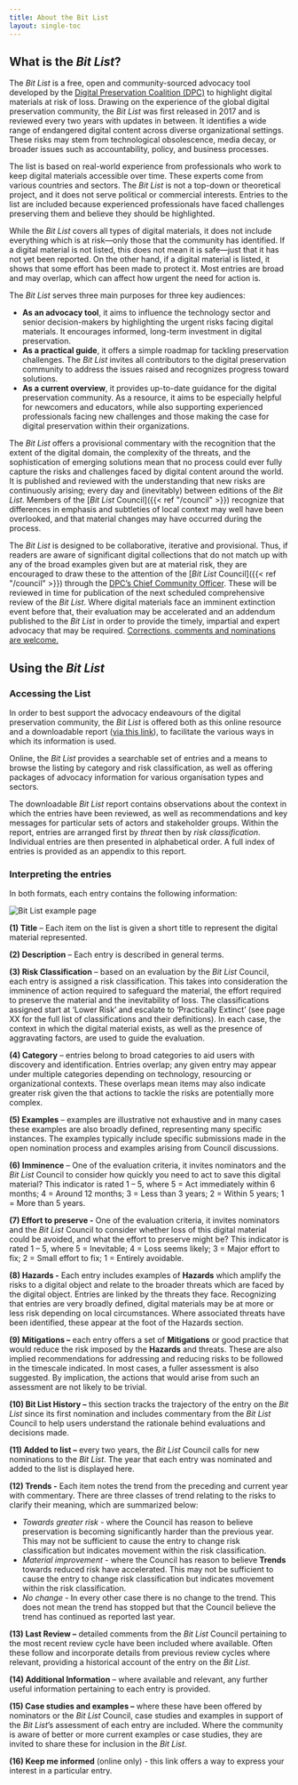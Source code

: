 ```yaml
---
title: About the Bit List
layout: single-toc
---
```

## What is the *Bit List*?

The *Bit List* is a free, open and community-sourced advocacy tool developed by the [Digital Preservation Coalition (DPC)](https://www.dpconline.org/) to highlight digital materials at risk of loss. Drawing on the experience of the global digital preservation community, the *Bit List* was first released in 2017 and is reviewed every two years with updates in between. It identifies a wide range of endangered digital content across diverse organizational settings. These risks may stem from technological obsolescence, media decay, or broader issues such as accountability, policy, and business processes.

The list is based on real-world experience from professionals who work to keep digital materials accessible over time. These experts come from various countries and sectors. The *Bit List* is not a top-down or theoretical project, and it does not serve political or commercial interests. Entries to the list are included because experienced professionals have faced challenges preserving them and believe they should be highlighted.

While the *Bit List* covers all types of digital materials, it does not include everything which is at risk—only those that the community has identified. If a digital material is not listed, this does not mean it is safe—just that it has not yet been reported. On the other hand, if a digital material is listed, it shows that some effort has been made to protect it. Most entries are broad and may overlap, which can affect how urgent the need for action is.

The *Bit List* serves three main purposes for three key audiences:

* **As an advocacy tool**, it aims to influence the technology sector and senior decision-makers by highlighting the urgent risks facing digital materials. It encourages informed, long-term investment in digital preservation.
* **As a practical guide**, it offers a simple roadmap for tackling preservation challenges. The *Bit List* invites all contributors to the digital preservation community to address the issues raised and recognizes progress toward solutions.
* **As a current overview**, it provides up-to-date guidance for the digital preservation community. As a resource, it aims to be especially helpful for newcomers and educators, while also supporting experienced professionals facing new challenges and those making the case for digital preservation within their organizations.

The *Bit List* offers a provisional commentary with the recognition that the extent of the digital domain, the complexity of the threats, and the sophistication of emerging solutions mean that no process could ever fully capture the risks and challenges faced by digital content around the world. It is published and reviewed with the understanding that new risks are continuously arising; every day and (inevitably) between editions of the *Bit List*. Members of the [*Bit List* Council]({{< ref "/council" >}}) recognize that differences in emphasis and subtleties of local context may well have been overlooked, and that material changes may have occurred during the process.

The *Bit List* is designed to be collaborative, iterative and provisional. Thus, if readers are aware of significant digital collections that do not match up with any of the broad examples given but are at material risk, they are encouraged to draw these to the attention of the [*Bit List* Council]({{< ref "/council" >}}) through the [DPC’s Chief Community Officer](mailto:sarah.middleton@dpconline.org). These will be reviewed in time for publication of the next scheduled comprehensive review of the *Bit List*. Where digital materials face an imminent extinction event before that, their evaluation may be accelerated and an addendum published to the *Bit List* in order to provide the timely, impartial and expert advocacy that may be required. [Corrections, comments and nominations are welcome.](https://docs.google.com/forms/d/e/1FAIpQLSccvgold3yiCfwlmh6tFFh6DEfhREyWx4M4rnyfgFNZ42o66A/viewform)

## Using the *Bit List*

### Accessing the List

In order to best support the advocacy endeavours of the digital preservation community, the *Bit List* is offered both as this online resource and a downloadable report ([via this link](https://www.dpconline.org/digipres/champion-digital-preservation/bit-list)), to facilitate the various ways in which its information is used.

Online, the *Bit List* provides a searchable set of entries and a means to browse the listing by category and risk classification, as well as offering packages of advocacy information for various organisation types and sectors.

The downloadable *Bit List* report contains observations about the context in which the entries have been reviewed, as well as recommendations and key messages for particular sets of actors and stakeholder groups. Within the report, entries are arranged first by *threat* then by *risk classification*. Individual entries are then presented in alphabetical order. A full index of entries is provided as an appendix to this report.

### Interpreting the entries

In both formats, each entry contains the following information:

<div class="text-center">

![Bit List example page](/images/bit-list-example-page.png "Bit List example page")

</div>

**(1) Title** – Each item on the list is given a short title to represent the digital material represented.

**(2) Description** – Each entry is described in general terms.

**(3) Risk Classification** – based on an evaluation by the *Bit List* Council, each entry is assigned a risk classification. This takes into consideration the imminence of action required to safeguard the material, the effort required to preserve the material and the inevitability of loss. The classifications assigned start at ‘Lower Risk’ and escalate to ‘Practically Extinct’ (see page XX for the full list of classifications and their definitions). In each case, the context in which the digital material exists, as well as the presence of aggravating factors, are used to guide the evaluation.

**(4) Category** – entries belong to broad categories to aid users with discovery and identification. Entries overlap; any given entry may appear under multiple categories depending on technology, resourcing or organizational contexts. These overlaps mean items may also indicate greater risk given the that actions to tackle the risks are potentially more complex.

**(5) Examples** – examples are illustrative not exhaustive and in many cases these examples are also broadly defined, representing many specific instances. The examples typically include specific submissions made in the open nomination process and examples arising from Council discussions.

**(6) Imminence** – One of the evaluation criteria, it invites nominators and the *Bit List* Council to consider how quickly you need to act to save this digital material? This indicator is rated 1 – 5, where 5 = Act immediately within 6 months; 4 = Around 12 months; 3 = Less than 3 years; 2 = Within 5 years; 1 = More than 5 years. 

**(7) Effort to preserve -** One of the evaluation criteria, it invites nominators and the *Bit List* Council to consider whether loss of this digital material could be avoided, and what the effort to preserve might be? This indicator is rated 1 – 5, where 5 = Inevitable; 4 = Loss seems likely; 3 = Major effort to fix; 2 = Small effort to fix; 1 = Entirely avoidable. 

**(8) Hazards -** Each entry includes examples of **Hazards** which amplify the risks to a digital object and relate to the broader threats which are faced by the digital object. Entries are linked by the threats they face. Recognizing that entries are very broadly defined, digital materials may be at more or less risk depending on local circumstances. Where associated threats have been identified, these appear at the foot of the Hazards section.

**(9) Mitigations –** each entry offers a set of **Mitigations** or good practice that would reduce the risk imposed by the **Hazards** and threats. These are also implied recommendations for addressing and reducing risks to be followed in the timescale indicated. In most cases, a fuller assessment is also suggested. By implication, the actions that would arise from such an assessment are not likely to be trivial.

**(10) Bit List History –** this section tracks the trajectory of the entry on the *Bit List* since its first nomination and includes commentary from the *Bit List* Council to help users understand the rationale behind evaluations and decisions made.

**(11) Added to list –** every two years, the *Bit List* Council calls for new nominations to the *Bit List*. The year that each entry was nominated and added to the list is displayed here.

**(12) Trends -** Each item notes the trend from the preceding and current year with commentary. There are three classes of trend relating to the risks to clarify their meaning, which are summarized below:

* *Towards greater risk* - where the Council has reason to believe preservation is becoming significantly harder than the previous year. This may not be sufficient to cause the entry to change risk classification but indicates movement within the risk classification.
* *Material improvement* - where the Council has reason to believe **Trends** towards reduced risk have accelerated. This may not be sufficient to cause the entry to change risk classification but indicates movement within the risk classification.
* *No change* - In every other case there is no change to the trend. This does not mean the trend has stopped but that the Council believe the trend has continued as reported last year.

**(13) Last Review –** detailed comments from the *Bit List* Council pertaining to the most recent review cycle have been included where available. Often these follow and incorporate details from previous review cycles where relevant, providing a historical account of the entry on the *Bit List*.

**(14) Additional Information** – where available and relevant, any further useful information pertaining to each entry is provided.

**(15) Case studies and examples –** where these have been offered by nominators or the *Bit List* Council, case studies and examples in support of the *Bit List*’s assessment of each entry are included. Where the community is aware of better or more current examples or case studies, they are invited to share these for inclusion in the *Bit List*.

**(16) Keep me informed** (online only) - this link offers a way to express your interest in a particular entry.

